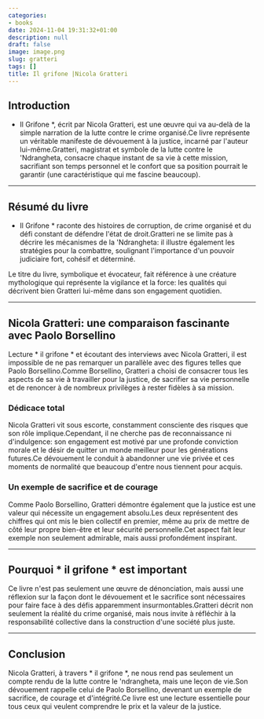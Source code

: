 ```yaml
---
categories:
- books
date: 2024-11-04 19:31:32+01:00
description: null
draft: false
image: image.png
slug: gratteri
tags: []
title: Il grifone |Nicola Gratteri
---
```


## Introduction
* Il Grifone *, écrit par Nicola Gratteri, est une œuvre qui va au-delà de la simple narration de la lutte contre le crime organisé.Ce livre représente un véritable manifeste de dévouement à la justice, incarné par l'auteur lui-même.Gratteri, magistrat et symbole de la lutte contre le 'Ndrangheta, consacre chaque instant de sa vie à cette mission, sacrifiant son temps personnel et le confort que sa position pourrait le garantir (une caractéristique qui me fascine beaucoup).

---

## Résumé du livre
* Il Grifone * raconte des histoires de corruption, de crime organisé et du défi constant de défendre l'état de droit.Gratteri ne se limite pas à décrire les mécanismes de la 'Ndrangheta: il illustre également les stratégies pour la combattre, soulignant l'importance d'un pouvoir judiciaire fort, cohésif et déterminé.

Le titre du livre, symbolique et évocateur, fait référence à une créature mythologique qui représente la vigilance et la force: les qualités qui décrivent bien Gratteri lui-même dans son engagement quotidien.

---

## Nicola Gratteri: une comparaison fascinante avec Paolo Borsellino
Lecture * il grifone * et écoutant des interviews avec Nicola Gratteri, il est impossible de ne pas remarquer un parallèle avec des figures telles que Paolo Borsellino.Comme Borsellino, Gratteri a choisi de consacrer tous les aspects de sa vie à travailler pour la justice, de sacrifier sa vie personnelle et de renoncer à de nombreux privilèges à rester fidèles à sa mission.

### Dédicace total
Nicola Gratteri vit sous escorte, constamment consciente des risques que son rôle implique.Cependant, il ne cherche pas de reconnaissance ni d'indulgence: son engagement est motivé par une profonde conviction morale et le désir de quitter un monde meilleur pour les générations futures.Ce dévouement le conduit à abandonner une vie privée et ces moments de normalité que beaucoup d'entre nous tiennent pour acquis.

### Un exemple de sacrifice et de courage
Comme Paolo Borsellino, Gratteri démontre également que la justice est une valeur qui nécessite un engagement absolu.Les deux représentent des chiffres qui ont mis le bien collectif en premier, même au prix de mettre de côté leur propre bien-être et leur sécurité personnelle.Cet aspect fait leur exemple non seulement admirable, mais aussi profondément inspirant.

---

## Pourquoi * il grifone * est important
Ce livre n'est pas seulement une œuvre de dénonciation, mais aussi une réflexion sur la façon dont le dévouement et le sacrifice sont nécessaires pour faire face à des défis apparemment insurmontables.Gratteri décrit non seulement la réalité du crime organisé, mais nous invite à réfléchir à la responsabilité collective dans la construction d'une société plus juste.

---

## Conclusion
Nicola Gratteri, à travers * il grifone *, ne nous rend pas seulement un compte rendu de la lutte contre le 'ndrangheta, mais une leçon de vie.Son dévouement rappelle celui de Paolo Borsellino, devenant un exemple de sacrifice, de courage et d'intégrité.Ce livre est une lecture essentielle pour tous ceux qui veulent comprendre le prix et la valeur de la justice.